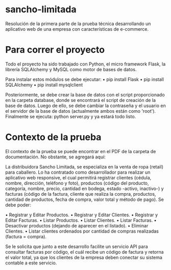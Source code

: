 # sancho-limitada
Resolución de la primera parte de la prueba técnica desarrollando un aplicativo web de una empresa con características de e-commerce.

# Para correr el proyecto
Todo el proyecto ha sido trabajado con Python, el micro framework Flask, la librería SQLAlchemy y MySQL como motor de bases de datos.

Para instalar estos módulos se debe ejecutar:
• pip install Flask
• pip install SQLAlchemy
• pip install mysqlclient

Posteriormente, se debe crear la base de datos con el script proporcionado en la carpeta database, donde se encontrará el script de creación de la base de datos.
Luego de ello, se debe cambiar la contraseña y el usuario en el servidor de la base de datos (actualmente ambos están como 'root').
Finalmente se ejecuta: python server.py y ya estará todo listo.

# Contexto de la prueba
El contexto de la prueba se puede encontrar en el PDF de la carpeta de documentación. No obstante, se agregará aquí:

La distribuidora Sancho Limitada, se especializa en la venta de ropa (retail) para
caballero. Lo ha contratado como desarrollador para realizar un aplicativo web
responsive, el cual permitirá registrar clientes (cédula, nombre, dirección, teléfono
y foto), productos (código del producto, categoría, nombre, precio, cantidad en
bodega, estado -activo, inactivo-) y facturas (código de la factura, cliente que
realiza la compra, productos, cantidad de productos, fecha de compra, valor total
y método de pago). Se debe poder:

• Registrar y Editar Productos.
• Registrar y Editar Clientes.
• Registrar y Editar Facturas.
• Listar Productos.
• Listar Clientes.
• Listar Facturas.
• Desactivar productos (dejando de aparecer en el listado).
• Eliminar Clientes.
• Listar clientes ordenados por cantidad de compras realizadas (factura =
compra).

Se le solicita que junto a este desarrollo facilite un servicio API para consultar
facturas por código, el cuál recibe un código de factura y retorna el valor total, ya
que los clientes de la empresa deben conectar su sistema contable a este servicio.
